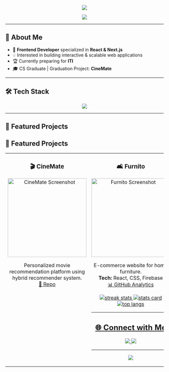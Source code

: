 <!-- Banner -->
<p align="center">
  <img src="https://capsule-render.vercel.app/api?type=waving&color=0:00BFFF,100:1E90FF&height=200&section=header&text=Hi%20I'm%20Abdullah%20Mohamed%20👋&fontSize=40&fontColor=fff&animation=fadeIn&fontAlignY=35" />
</p>

<!-- Typing Effect -->
<p align="center">
  <a href="https://git.io/typing-svg">
    <img src="https://readme-typing-svg.herokuapp.com?size=24&color=00BFFF&center=true&vCenter=true&width=600&lines=Frontend+Developer;React+%26+Next.js+Enthusiast;Passionate+about+Building+Scalable+Apps;Always+Learning+New+Things">
  </a>
</p>

---

## 🚀 About Me
- 🎯 **Frontend Developer** specialized in **React & Next.js**  
- 💡 Interested in building interactive & scalable web applications  
- 🏆 Currently preparing for **ITI**  
- 🎓 CS Graduate | Graduation Project: **CineMate**

---

## 🛠️ Tech Stack
<p align="center">
  <img src="https://skillicons.dev/icons?i=html,css,js,ts,react,nextjs,nodejs,git,github" />
</p>

---

## 📌 Featured Projects

## 📌 Featured Projects

<table>
<tr>
<td width="33%" align="center" valign="top">
  <h3>🎬 CineMate</h3>
  <img src="https://github.com/user-attachments/assets/713e7411-7590-4f2b-b5c2-f5ed22ff531c" 
       alt="CineMate Screenshot" height="250"/>
  <p>
    Personalized movie recommendation platform using hybrid recommender system.  
    <br/>
    <a href="https://github.com/Cinemate-GP">🔗 Repo</a>
  </p>
</td>

<td width="33%" align="center" valign="top">
  <h3>🛋️ Furnito</h3>
  <img src="https://github.com/user-attachments/assets/082ef5eb-0006-46dd-a455-0e3aa3380e2c" 
       alt="Furnito Screenshot" height="250"/>
  <p>
    E-commerce website for home furniture.  
    <br/>
    <b>Tech:</b> React, CSS, Firebase  
    <br/>
    <a href="https://github.com/abdullah-eltony/fu


---

## 📊 GitHub Analytics
<p align="center">
  <img src="https://github-readme-streak-stats.herokuapp.com/?user=abdullah-eltony&theme=tokyonight" alt="streak stats"/>
  <img src="https://github-readme-stats.vercel.app/api?username=abdullah-eltony&show_icons=true&theme=tokyonight" alt="stats card"/>
  <img src="https://github-readme-stats.vercel.app/api/top-langs/?username=abdullah-eltony&layout=compact&theme=tokyonight" alt="top langs"/>
</p>

---

## 🌐 Connect with Me
<p align="center">
  <a href="https://www.linkedin.com/in/abdullah-mohamed-korany-984186374/)">
    <img src="https://img.shields.io/badge/LinkedIn-0A66C2?logo=linkedin&logoColor=fff" />
  </a>
  <a href="mailto:abdullahmohamedkorany@gmail.com">
    <img src="https://img.shields.io/badge/Email-D14836?logo=gmail&logoColor=fff" />
  </a>
</p>

---

<!-- Footer Banner -->
<p align="center">
  <img src="https://capsule-render.vercel.app/api?type=waving&color=0:00BFFF,100:1E90FF&height=120&section=footer"/>
</p>
